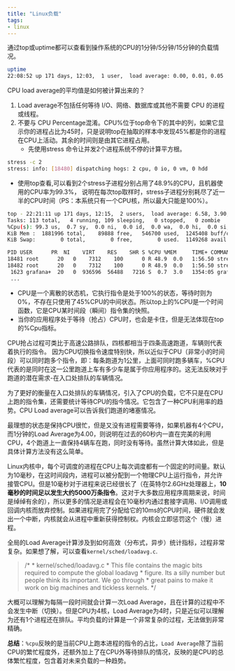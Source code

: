 ```yaml
---
title: "Linux负载"
tags:
- linux
---
```


通过top或uptime都可以查看到操作系统的CPU的1分钟/5分钟/15分钟的负载情况。
```bash
uptime
22:08:52 up 171 days, 12:03,  1 user,  load average: 0.00, 0.01, 0.05
```
CPU load average的平均值是如何被计算出来的？
1. Load average不包括任何等待 I/O、网络、数据库或其他不需要 CPU 的进程或线程。
2. 不要与 CPU Percentage混淆。CPU%位于top命令下的其中的列，如果它显示你的进程占比为45时，只是说明top在抽取的样本中发现45%都是你的进程在CPU上活动。其余的时间则是由其它进程占用。
    - 先使用stress 命令让并发2个进程系统不停的计算平方根。
```bash
stress -c 2
stress: info: [18480] dispatching hogs: 2 cpu, 0 io, 0 vm, 0 hdd
```
   
   -  使用top查看,可以看到2个stress子进程分别占用了48.9%的CPU，且机器使用的CPU率为99.3%， 说明在每次top取样时，stress子进程分别耗尽了近一半的CPU时间（PS：本系统只有一个CPU核，所以最大只能是100%）。
   
```bash
top - 22:21:11 up 171 days, 12:15,  2 users,  load average: 6.58, 3.90, 1.67
Tasks: 113 total,   4 running, 109 sleeping,   0 stopped,   0 zombie
%Cpu(s): 99.3 us,  0.7 sy,  0.0 ni,  0.0 id,  0.0 wa,  0.0 hi,  0.0 si,  0.0 st
KiB Mem :  1881996 total,    89888 free,   546700 used,  1245408 buff/cache
KiB Swap:        0 total,        0 free,        0 used.  1149268 avail Mem

PID USER      PR  NI    VIRT    RES    SHR S %CPU %MEM     TIME+ COMMAND
18481 root      20   0    7312    100      0 R 48.9  0.0   1:56.50 stress
18482 root      20   0    7312    100      0 R 48.9  0.0   1:56.50 stress
 1623 grafana+  20   0  936596  56488   7216 S  0.7  3.0   1354:05 grafana-agent
 ...
``` 
   -  CPU是一个离散的状态机，它执行指令是处于100%的状态，等待时则为0%，不存在只使用了45%CPU的中间状态。所以top上的%CPU是一个时间函数，它是CPU某时间段（瞬间）指令集的快照。
   - 当你的应用程序处于等待（抢占）CPU时，也会是卡住，但是无法体现在top的%Cpu指标。

CPU抢占过程可类比于高速公路排队，四核都相当于四条高速跑道，车辆则代表着执行的指令。
因为CPU切换指令速度特别快，所以近似于CPU（非常小的时间段）可以同时跑多个指令，即：每条跑道为1公里，上面可同时跑多辆车，%CPU代表的是同时在这一公里跑道上车有多少车是属于你应用程序的。这无法反映对于跑道的潜在需求-在入口处排队的车辆情况。

为了更好的衡量在入口处排队的车辆情况，引入了CPU的负载，它不只是在CPU上跑的指令集，还需要统计等待CPU的指今情况。它包含了一种CPU利用率的趋势。CPU Load average可以告诉我们跑道的堵塞情况。

最理想的状态是保持CPU很忙，但是又没有进程需要等待，如果机器有4个CPU，而1分钟的Load Average为4.00，则说明在过去的60秒内一直在完美的利用CPU，4个跑道上一直保持4辆车在跑，同时没有等待。虽然计算大体如此，但是具体计算方法没有这么简单。

Linux内核中，每个可调度的进程在CPU上每次调度都有一个固定的时间量。默认为10毫秒，在这时间段内，进程可以被分配到一个物理CPU上运行指令，并允许接管CPU。但是10毫秒对于进程来说已经很长了（在英特尔2.6GHz处理器上，**10毫秒的时间足以发生大约5000万条指令**。这对于大多数应用程序周期来说，时间是绰绰有余的），所以更多的情况是进程会在10毫秒内通过套接字调用、I/O调用或回调内核而放弃控制。如果进程用完了分配给它的10ms的CPU时间，硬件就会发出一个中断，内核就会从进程中重新获得控制权。内核会立即惩罚这个（慢）进程。

全局的Load Average计算涉及到如何高效（分布式，异步）统计指标，过程非常复杂。如果想了解，可以查看`kernel/sched/loadavg.c`.

>/*
>\* kernel/sched/loadavg.c
>\* This file contains the magic bits required to compute the global loadavg
>\*  figure. Its a silly number but people think its important. We go through
>\*  great pains to make it work on big machines and tickless kernels.
>\*/
>



大概可以理解为每隔一段时间就会计算一次Load Average，且在计算的过程中不会发生中断（切换）。但是CPU为4核，Load Average为4时，只是近似可以理解为还有1个进程还在排队。平均负载的计算是一个非常复杂的过程，无法做到非常精确。

**总结**：`%cpu`反映的是当前CPU上跑本进程的指令的占比，`Load Average`除了当前CPU的繁忙程度外，还额外加上了在CPU外等待排队的情况，反映的是CPU的总体繁忙程度，包含着对未来负载的一种趋势。
